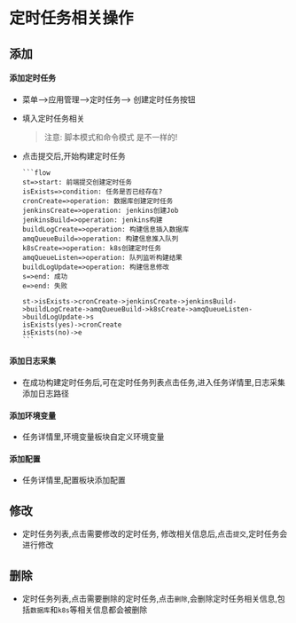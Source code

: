 # 定时任务相关操作

## 添加

#### 添加定时任务

- 菜单-->应用管理-->定时任务--> 创建定时任务按钮

- 填入定时任务相关

  > 注意: 脚本模式和命令模式  是不一样的!

- 点击提交后,开始构建定时任务

  ~~~flow
  ```flow
  st=>start: 前端提交创建定时任务
  isExists=>condition: 任务是否已经存在?
  cronCreate=>operation: 数据库创建定时任务
  jenkinsCreate=>operation: jenkins创建Job
  jenkinsBuild=>operation: jenkins构建
  buildLogCreate=>operation: 构建信息插入数据库
  amqQueueBuild=>operation: 构建信息推入队列
  k8sCreate=>operation: k8s创建定时任务
  amqQueueListen=>operation: 队列监听构建结果
  buildLogUpdate=>operation: 构建信息修改
  s=>end: 成功
  e=>end: 失败
  
  st->isExists->cronCreate->jenkinsCreate->jenkinsBuild->buildLogCreate->amqQueueBuild->k8sCreate->amqQueueListen->buildLogUpdate->s
  isExists(yes)->cronCreate
  isExists(no)->e
  ```
  ~~~

  

#### 添加日志采集

- 在成功构建定时任务后,可在定时任务列表点击任务,进入任务详情里,日志采集添加日志路径

#### 添加环境变量

- 任务详情里,环境变量板块自定义环境变量

#### 添加配置

- 任务详情里,配置板块添加配置



## 修改

- 定时任务列表,点击需要修改的定时任务, 修改相关信息后,点击`提交`,定时任务会进行修改



## 删除

- 定时任务列表,点击需要删除的定时任务,点击`删除`,会删除定时任务相关信息,包括`数据库`和`k8s`等相关信息都会被删除